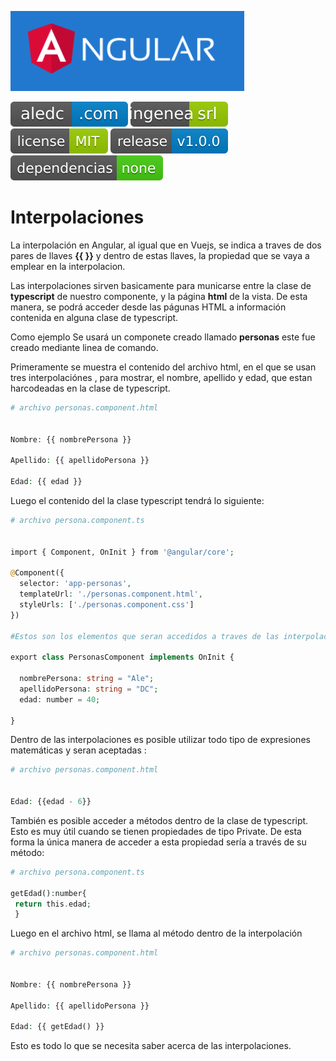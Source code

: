 ![Angular](https://github.com/aledc7/Angular/blob/master/resources/angular.png?raw=true)


[![aledc.tk](https://github.com/aledc7/Scrum-Certification/blob/master/recursos/aledc.com.svg)](https://aledc.tk)
[![ingenea.com.ar](https://github.com/aledc7/Scrum-Certification/blob/master/recursos/ingenea.svg)](http://ingenea.com.ar)
[![License](https://github.com/aledc7/Scrum-Certification/blob/master/recursos/mit-license.svg)](https://aledc.com)
[![GitHub release](https://github.com/aledc7/Scrum-Certification/blob/master/recursos/release.svg)](https://aledc.com)
[![Dependencies](https://github.com/aledc7/Scrum-Certification/blob/master/recursos/dependencias-none.svg)](https://aledc.com)

# Interpolaciones

La interpolación en Angular, al igual que en Vuejs, se indica a traves de dos pares de llaves __{{ }}__  y dentro de estas llaves, la propiedad que se vaya a emplear en la interpolacion.

Las interpolaciones sirven basicamente para municarse entre la clase de __typescript__ de nuestro componente, y la página __html__ de la vista.  De esta manera, se podrá acceder desde las págunas HTML a información contenida en alguna clase de typescript.

Como ejemplo Se usará un componete creado llamado __personas__  este fue creado mediante linea de comando. 



Primeramente se muestra el contenido del archivo html, en el que se usan tres interpolaciónes , para mostrar, el nombre, apellido y edad, que estan harcodeadas en la clase de typescript.

```php
# archivo personas.component.html


Nombre: {{ nombrePersona }}

Apellido: {{ apellidoPersona }}

Edad: {{ edad }}
````

Luego el contenido del la clase typescript tendrá lo siguiente:

```php
# archivo persona.component.ts


import { Component, OnInit } from '@angular/core';

@Component({
  selector: 'app-personas',
  templateUrl: './personas.component.html',
  styleUrls: ['./personas.component.css']
})

#Estos son los elementos que seran accedidos a traves de las interpolaciones dentro del archivo html.
  
export class PersonasComponent implements OnInit {

  nombrePersona: string = "Ale";
  apellidoPersona: string = "DC";
  edad: number = 40;
  
}
````

Dentro de las interpolaciones es posible utilizar todo tipo de expresiones matemáticas y seran aceptadas :
```php
# archivo personas.component.html


Edad: {{edad - 6}}
````

También es posible acceder a métodos dentro de la clase de typescript.  Esto es muy útil cuando se tienen propiedades de tipo Private.  De esta forma la única manera de acceder a esta propiedad sería a través de su método:

```php
# archivo persona.component.ts 

getEdad():number{
 return this.edad;
 }
````

Luego en el archivo html, se llama al método dentro de la interpolación

```php
# archivo personas.component.html


Nombre: {{ nombrePersona }}

Apellido: {{ apellidoPersona }}

Edad: {{ getEdad() }}
````

Esto es todo lo que se necesita saber acerca de las interpolaciones.











